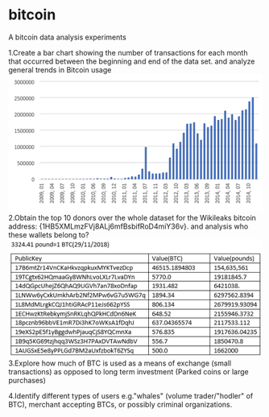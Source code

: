 # bitcoin
A bitcoin data analysis experiments

1.Create a bar chart showing the number of transactions for each month that occurred between the beginning and end of the data set. and analyze general trends in Bitcoin usage
![alt Image text](time.png)
2.Obtain the top 10 donors over the whole dataset for the Wikileaks bitcoin address: {1HB5XMLmzFVj8ALj6mfBsbifRoD4miY36v}. and analysis who these wallets belong to?
![alt Image text](Donors.png)
3.Explore how much of BTC is used as a means of exchange (small transactions) as opposed to long term investment (Parked coins or large purchases)

4.Identify different types of users e.g."whales" (volume trader/"hodler" of BTC), merchant accepting BTCs, or possibly criminal organizations.
